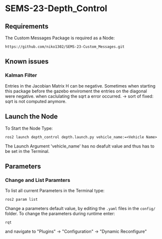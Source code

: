 # SEMS-23-Depth_Control

## Requirements
The Custom Messages Package is required as a Node:

```
https://github.com/niko1302/SEMS-23-Custom_Messages.git 
```

## Known issues

### Kalman Filter
Entries in the Jacobian Matrix H can be negative. Sometimes when starting this package before the gazebo enviroment the entries on the diagonal were negative. when caclulating the sqrt a error occurred. -> sort of fixed: sqrt is not computed anymore.

## Launch the Node

To Start the Node Type:

```
ros2 launch depth_control depth.launch.py vehicle_name:=<Vehicle Name>
```

The Launch Argument 'vehicle_name' has no deafult value and thus has to be set in the Terminal.

## Parameters

### Change and List Paramters

To list all current Parameters in the Terminal type:
```
ros2 param list
```

Change a parameters default value, by editing the `.yaml` files in the `config/` folder.
To change the parameters during runtime enter:
```
rqt
```
and navigate to "Plugins" -> "Configuration" -> "Dynamic Reconfigure"

